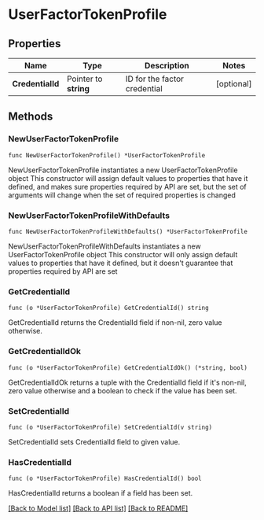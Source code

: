 # UserFactorTokenProfile

## Properties

Name | Type | Description | Notes
------------ | ------------- | ------------- | -------------
**CredentialId** | Pointer to **string** | ID for the factor credential | [optional] 

## Methods

### NewUserFactorTokenProfile

`func NewUserFactorTokenProfile() *UserFactorTokenProfile`

NewUserFactorTokenProfile instantiates a new UserFactorTokenProfile object
This constructor will assign default values to properties that have it defined,
and makes sure properties required by API are set, but the set of arguments
will change when the set of required properties is changed

### NewUserFactorTokenProfileWithDefaults

`func NewUserFactorTokenProfileWithDefaults() *UserFactorTokenProfile`

NewUserFactorTokenProfileWithDefaults instantiates a new UserFactorTokenProfile object
This constructor will only assign default values to properties that have it defined,
but it doesn't guarantee that properties required by API are set

### GetCredentialId

`func (o *UserFactorTokenProfile) GetCredentialId() string`

GetCredentialId returns the CredentialId field if non-nil, zero value otherwise.

### GetCredentialIdOk

`func (o *UserFactorTokenProfile) GetCredentialIdOk() (*string, bool)`

GetCredentialIdOk returns a tuple with the CredentialId field if it's non-nil, zero value otherwise
and a boolean to check if the value has been set.

### SetCredentialId

`func (o *UserFactorTokenProfile) SetCredentialId(v string)`

SetCredentialId sets CredentialId field to given value.

### HasCredentialId

`func (o *UserFactorTokenProfile) HasCredentialId() bool`

HasCredentialId returns a boolean if a field has been set.


[[Back to Model list]](../README.md#documentation-for-models) [[Back to API list]](../README.md#documentation-for-api-endpoints) [[Back to README]](../README.md)


